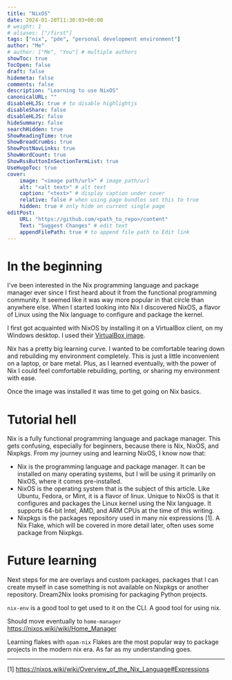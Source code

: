 ```yaml
---
title: "NixOS"
date: 2024-01-20T11:30:03+00:00
# weight: 1
# aliases: ["/first"]
tags: ["nix", "pde", "personal development environment"]
author: "Me"
# author: ["Me", "You"] # multiple authors
showToc: true
TocOpen: false
draft: false
hidemeta: false
comments: false
description: "Learning to use NixOS"
canonicalURL: ""
disableHLJS: true # to disable highlightjs
disableShare: false
disableHLJS: false
hideSummary: false
searchHidden: true
ShowReadingTime: true
ShowBreadCrumbs: true
ShowPostNavLinks: true
ShowWordCount: true
ShowRssButtonInSectionTermList: true
UseHugoToc: true
cover:
    image: "<image path/url>" # image path/url
    alt: "<alt text>" # alt text
    caption: "<text>" # display caption under cover
    relative: false # when using page bundles set this to true
    hidden: true # only hide on current single page
editPost:
    URL: "https://github.com/<path_to_repo>/content"
    Text: "Suggest Changes" # edit text
    appendFilePath: true # to append file path to Edit link
---
```


# In the beginning
I've been interested in the Nix programming language and package manager ever
since I first heard about it from the functional programming community. It
seemed like it was way more popular in that circle than anywhere else. When I
started looking into Nix I discovered NixOS, a flavor of Linux using the Nix
language to configure and package the kernel.

I first got acquainted with NixOS by installing it on a VirtualBox client, on my
Windows desktop. I used their [VirtualBox image](https://nixos.org/download#nixos-virtualbox). 

Nix has a pretty big learning curve. I wanted to
be comfortable tearing down and rebuilding my environment completely. This is
just a little inconvenient on a laptop, or bare metal. Plus, as I learned
eventually, with the power of Nix I could feel comfortable rebuilding, porting,
or sharing my environment with ease.

Once the image was installed it was time to get going on Nix basics.

# Tutorial hell

Nix is a fully functional programming language and package manager. This gets
confusing, especially for beginners, because there is Nix, NixOS, and Nixpkgs. 
From my journey using and learning NixOS, I know now that: 
 - Nix is the programming language and package manager. It can be installed on
 many operating systems, but I will be using it primarily on NixOS, where it
 comes pre-installed.
 - NixOS is the operating system that is the subject of this article. Like
 Ubuntu, Fedora, or Mint, it is a flavor of linux. Unique to NixOS is that it
 configures and packages the Linux kernel using the Nix language. It supports
 64-bit Intel, AMD, and ARM CPUs at the time of this writing.
 - Nixpkgs is the packages repository used in many nix expressions [1]. A Nix
 Flake, which will be covered in more detail later, often uses some package from
 Nixpkgs.

# Future learning
Next steps for me are overlays and custom packages, packages that I can create
myself in case something is not available on Nixpkgs or another repository.
Dream2Nix looks promising for packaging Python projects.

`nix-env` is a good tool to get used to it on the CLI. A good tool for using nix.

Should move eventually to `home-manager` https://nixos.wiki/wiki/Home_Manager

Learning flakes with `opam-nix` Flakes are the most popular way to package
projects in the modern nix era. As far as my understanding goes.

---

[1] https://nixos.wiki/wiki/Overview_of_the_Nix_Language#Expressions

